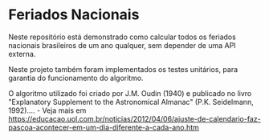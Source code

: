 # Feriados Nacionais

Neste repositório está demonstrado como calcular todos os feriados nacionais brasileiros de um ano qualquer, sem depender de uma API externa.

Neste projeto também foram implementados os testes unitários, para garantia do funcionamento do algoritmo.

O algoritmo utilizado foi criado por J.M. Oudin (1940) e publicado no livro "Explanatory Supplement to the Astronomical Almanac" (P.K. Seidelmann, 1992).... - Veja mais em https://educacao.uol.com.br/noticias/2012/04/06/ajuste-de-calendario-faz-pascoa-acontecer-em-um-dia-diferente-a-cada-ano.htm
